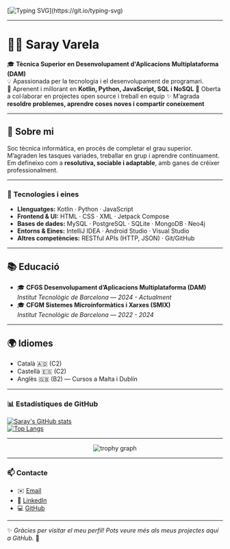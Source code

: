 

[![Typing SVG](https://readme-typing-svg.demolab.com?font=Fira+Code&pause=1000&color=7A3FF7&background=C8B9FF11&center=true&vCenter=true&width=435&lines=Welcome+to+my+Github!)](https://git.io/typing-svg)

---

# 👩‍💻 Saray Varela  

🎓 **Tècnica Superior en Desenvolupament d'Aplicacions Multiplataforma (DAM)**  
💡 Apassionada per la tecnologia i el desenvolupament de programari.  
🌱 Aprenent i millorant en **Kotlin, Python, JavaScript, SQL i NoSQL**
🤝 Oberta a col·laborar en projectes open source i treball en equip
✨ M’agrada **resoldre problemes, aprendre coses noves i compartir coneixement**

---

## 🌟 Sobre mi  
Soc tècnica informàtica, en procés de completar el grau superior.  
M’agraden les tasques variades, treballar en grup i aprendre contínuament.  
Em defineixo com a **resolutiva, sociable i adaptable**, amb ganes de créixer professionalment.  

---

### 🚀 Tecnologies i eines
- **Llenguatges:** Kotlin · Python · JavaScript  
- **Frontend & UI:** HTML · CSS · XML · Jetpack Compose  
- **Bases de dades:** MySQL · PostgreSQL · SQLite · MongoDB · Neo4j  
- **Entorns & Eines:** IntelliJ IDEA · Android Studio · Visual Studio
- **Altres competències:** RESTful APIs (HTTP, JSON) · Git/GitHub  

---

## 📚 Educació  
- 🎓 **CFGS Desenvolupament d’Aplicacions Multiplataforma (DAM)**  
  *Institut Tecnològic de Barcelona — 2024 - Actualment*  
- 🎓 **CFGM Sistemes Microinformàtics i Xarxes (SMIX)**  
  *Institut Tecnològic de Barcelona — 2022 - 2024*  

---

## 🌍 Idiomes  
- Català 🇦🇩 (C2)  
- Castellà 🇪🇸 (C2)  
- Anglès 🇬🇧 (B2) — Cursos a Malta i Dublín  

---

### 📊 Estadístiques de GitHub
[![Saray's GitHub stats](https://github-readme-stats.vercel.app/api?username=SV-jtv&show_icons=true&theme=radical)](https://github.com/anuraghazra/github-readme-stats)  
[![Top Langs](https://github-readme-stats.vercel.app/api/top-langs/?username=SV-jtv&layout=compact&theme=radical)](https://github.com/anuraghazra/github-readme-stats)

---

<div align="center">
  <img src="https://github-profile-trophy.vercel.app?username=SV-jtv&theme=dracula&margin-w=8&margin-h=8&no-bg=true&no-frame=true" alt="trophy graph"  />
</div>

---

### 📫 Contacte
- ✉️ [Email](mailto:Torresyosely06@gmail.com)  
- 💼 [LinkedIn](https://www.linkedin.com/in/-sv06)  
- 💻 [GitHub](https://github.com/SV-jtv)  

---

✨ *Gràcies per visitar el meu perfil! Pots veure més als meus projectes aquí a GitHub.* 🚀
